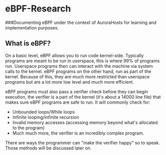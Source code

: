 # eBPF-Research
###Documenting eBPF under the context of AuroraHosts for learning and implementation purposes.

## What is eBPF?
On a basic level, eBPF allows you to run code kernel-side. Typically programs are meant to be run in userspace, this is where 99% of programs run. Userspace programs then can interact with the machine via system calls to the kernel. eBPF programs on the other hand, run as part of the kernel. Because of this, they are much more restricted than userspace programs but are a lot more low level and much more efficient. 

eBPF programs must also pass a verifier check before they can begin execution, the verifier is a part of the kernel (it's about a 14000 line file) that makes sure eBPF programs are safe to run. It will commonly check for:
* Unbounded loops/While loops
* Infinite looping/infinite recursion
* Invalid memory accesses (accessing memory beyond what's allocated to the program)
* Much much more, the verifier is an incredibly complex program.

There are ways the programmer can "make the verifier happy" so to speak. Those methods will be discussed later on. 
